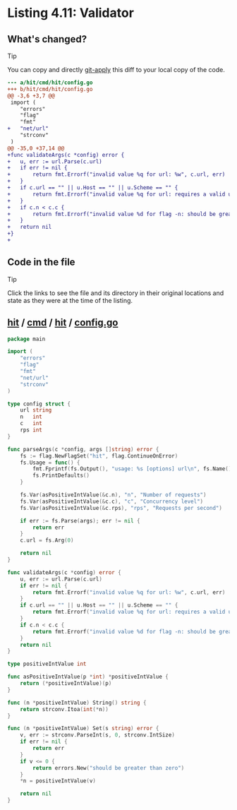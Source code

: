 # Listing 4.11: Validator

## What's changed?

> [!TIP]
> You can copy and directly [git-apply](https://tldr.inbrowser.app/pages/common/git-apply) this diff to your local copy of the code.

```diff
--- a/hit/cmd/hit/config.go
+++ b/hit/cmd/hit/config.go
@@ -3,6 +3,7 @@
 import (
 	"errors"
 	"flag"
 	"fmt"
+	"net/url"
 	"strconv"
 )
@@ -35,0 +37,14 @@
+func validateArgs(c *config) error {
+	u, err := url.Parse(c.url)
+	if err != nil {
+		return fmt.Errorf("invalid value %q for url: %w", c.url, err)
+	}
+	if c.url == "" || u.Host == "" || u.Scheme == "" {
+		return fmt.Errorf("invalid value %q for url: requires a valid url", c.url)
+	}
+	if c.n < c.c {
+		return fmt.Errorf("invalid value %d for flag -n: should be greater than flag -c: %d", c.n, c.c)
+	}
+	return nil
+}
+

```
## Code in the file

> [!TIP]
> Click the links to see the file and its directory in their original locations and state as they were at the time of the listing.

## [hit](https://github.com/inancgumus/gobyexample/blob/f58c5f3b08c0179c1b0c2672b281ab31d3cf4b36/hit) / [cmd](https://github.com/inancgumus/gobyexample/blob/f58c5f3b08c0179c1b0c2672b281ab31d3cf4b36/hit/cmd) / [hit](https://github.com/inancgumus/gobyexample/blob/f58c5f3b08c0179c1b0c2672b281ab31d3cf4b36/hit/cmd/hit) / [config.go](https://github.com/inancgumus/gobyexample/blob/f58c5f3b08c0179c1b0c2672b281ab31d3cf4b36/hit/cmd/hit/config.go)

```go
package main

import (
	"errors"
	"flag"
	"fmt"
	"net/url"
	"strconv"
)

type config struct {
	url string
	n   int
	c   int
	rps int
}

func parseArgs(c *config, args []string) error {
	fs := flag.NewFlagSet("hit", flag.ContinueOnError)
	fs.Usage = func() {
		fmt.Fprintf(fs.Output(), "usage: %s [options] url\n", fs.Name())
		fs.PrintDefaults()
	}

	fs.Var(asPositiveIntValue(&c.n), "n", "Number of requests")
	fs.Var(asPositiveIntValue(&c.c), "c", "Concurrency level")
	fs.Var(asPositiveIntValue(&c.rps), "rps", "Requests per second")

	if err := fs.Parse(args); err != nil {
		return err
	}
	c.url = fs.Arg(0)

	return nil
}

func validateArgs(c *config) error {
	u, err := url.Parse(c.url)
	if err != nil {
		return fmt.Errorf("invalid value %q for url: %w", c.url, err)
	}
	if c.url == "" || u.Host == "" || u.Scheme == "" {
		return fmt.Errorf("invalid value %q for url: requires a valid url", c.url)
	}
	if c.n < c.c {
		return fmt.Errorf("invalid value %d for flag -n: should be greater than flag -c: %d", c.n, c.c)
	}
	return nil
}

type positiveIntValue int

func asPositiveIntValue(p *int) *positiveIntValue {
	return (*positiveIntValue)(p)
}

func (n *positiveIntValue) String() string {
	return strconv.Itoa(int(*n))
}

func (n *positiveIntValue) Set(s string) error {
	v, err := strconv.ParseInt(s, 0, strconv.IntSize)
	if err != nil {
		return err
	}
	if v <= 0 {
		return errors.New("should be greater than zero")
	}
	*n = positiveIntValue(v)

	return nil
}
```

